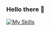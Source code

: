 ### Hello there 🌱

[![My Skills](https://skillicons.dev/icons?i=java,spring,angular,react,tailwind,git )](https://skillicons.dev)
